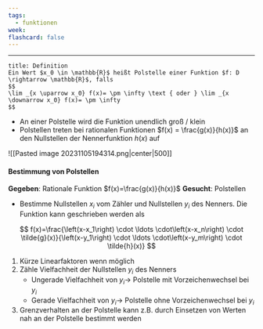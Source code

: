 ```yaml
---
tags:
  - funktionen
week: 
flashcard: false
---
```

***

```ad-important
title: Definition
Ein Wert $x_0 \in \mathbb{R}$ heißt Polstelle einer Funktion $f: D \rightarrow \mathbb{R}$, falls
$$
\lim _{x \uparrow x_0} f(x)= \pm \infty \text { oder } \lim _{x \downarrow x_0} f(x)= \pm \infty
$$
```

- An einer Polstelle wird die Funktion unendlich groß / klein
- Polstellen treten bei rationalen Funktionen $f(x) = \frac{g(x)}{h(x)}$ an den Nullstellen der Nennerfunktion $h(x)$ auf

![[Pasted image 20231105194314.png|center|500]]

#### Bestimmung von Polstellen

**Gegeben**: Rationale Funktion $f(x)=\frac{g(x)}{h(x)}$
**Gesucht**: Polstellen

- Bestimme Nullstellen $x_i$ vom Zähler und Nullstellen $y_i$ des Nenners. Die Funktion kann geschrieben werden als

$$
f(x)=\frac{\left(x-x_1\right) \cdot \ldots \cdot\left(x-x_n\right) \cdot \tilde{g}(x)}{\left(x-y_1\right) \cdot \ldots \cdot\left(x-y_m\right) \cdot \tilde{h}(x)}
$$

1. Kürze Linearfaktoren wenn möglich 
2. Zähle Vielfachheit der Nullstellen $y_i$ des Nenners
	- Ungerade Vielfachheit von $y_i \rightarrow$ Polstelle mit Vorzeichenwechsel bei $y_i$
	- Gerade Vielfachheit von $y_i \rightarrow$ Polstelle ohne Vorzeichenwechsel bei $y_i$
3. Grenzverhalten an der Polstelle kann z.B. durch Einsetzen von Werten nah an der Polstelle bestimmt werden

